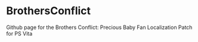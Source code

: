 # BrothersConflict
Github page for the Brothers Conflict: Precious Baby Fan Localization Patch for PS Vita
